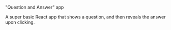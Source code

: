 "Question and Answer" app

A super basic React app that shows a question, and then reveals the answer upon clicking.